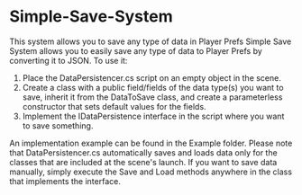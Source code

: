 # Simple-Save-System
This system allows you to save any type of data in Player Prefs
Simple Save System allows you to easily save any type of data to Player Prefs by converting it to JSON. To use it:
 1) Place the DataPersistencer.cs script on an empty object in the scene.
 2) Create a class with a public field/fields of the data type(s) you want to save, inherit it from the DataToSave class, and create a parameterless constructor that sets default values for the fields.
 3) Implement the IDataPersistence interface in the script where you want to save something.

An implementation example can be found in the Example folder.
Please note that DataPersistencer.cs automatically saves and loads data only for the classes that are included at the scene's launch. If you want to save data manually, simply execute the Save and Load methods anywhere in the class that implements the interface.
